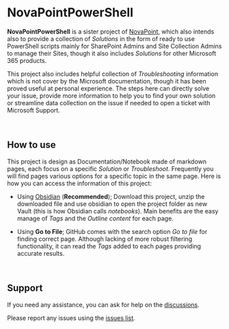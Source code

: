 # NovaPointPowerShell

**NovaPointPowerShell** is a sister project of [NovaPoint](https://github.com/Barbarur/NovaPoint), which also intends also to provide a collection of *Solutions* in the form of ready to use PowerShell scripts mainly for SharePoint Admins and Site Collection Admins to manage their Sites, though it also includes *Solutions* for other Microsoft 365 products.

This project also includes helpful collection of *Troubleshooting* information which is not cover by the Microsoft documentation, though it has been proved useful at personal experience. The steps here can directly solve your issue, provide more information to help you to find your own solution or streamline data collection on the issue if needed to open a ticket with Microsoft Support.

<br>

## How to use

This project is design as Documentation/Notebook made of markdown pages, each focus on a specific *Solution* or *Troubleshoot*. Frequently you will find pages various options for a specific topic in the same page. Here is how you can access the information of this project:

- Using [Obsidian](https://obsidian.md) (**Recommended**); Download this project, unzip the downloaded file and use obsidian to open the project folder as new Vault (this is how Obsidian calls *notebooks*). Main benefits are the easy manage of *Tags* and the *Outline content* for each page.

- Using **Go to File**; GitHub comes with the search option *Go to file* for finding correct page. Although lacking of more robust filtering functionality, it can read the *Tags* added to each pages providing accurate results.

<br>

## Support

If you need any assistance, you can ask for help on the [discussions](https://github.com/Barbarur/NovaPointPowerShell/discussions).

Please report any issues using the [issues list](https://github.com/Barbarur/NovaPointPowerShell/issues).